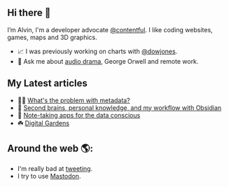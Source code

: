 ## Hi there 👋

I’m Alvin, I'm a developer advocate [@contentful](https://github.com/contentful). I like coding websites, games, maps and 3D graphics. 

- 📈 I was previously working on charts with [@dowjones](https://github.com/dowjones).
- 💬 Ask me about [audio drama](https://alvin.codes/writing/audio-drama), George Orwell and remote work.

## My Latest articles

- 🕵️‍♂️ [What's the problem with metadata?](https://alvin.codes/writing/metadata)
- 🧠 [Second brains, personal knowledge, and my workflow with Obsidian](https://alvin.codes/writing/second-brains-personal-knowledge)
- 📝 [Note-taking apps for the data conscious](https://alvin.codes/writing/note-taking-apps)
- ☘️ [Digital Gardens](https://alvin.codes/writing/digital-gardens)

## Around the web 🌎:

- I'm really bad at [tweeting](https://alv.sh/twitter).
- I try to use [Mastodon](https://mastodon.social/@alvin).
